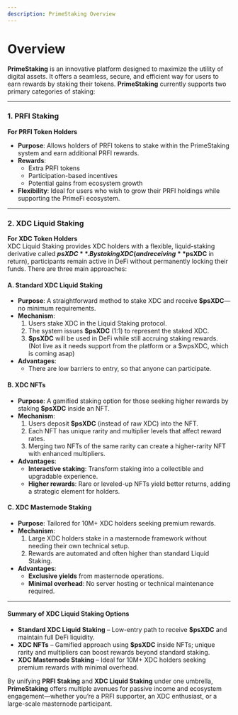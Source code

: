 ```yaml
---
description: PrimeStaking Overview
---
```


# Overview

**PrimeStaking** is an innovative platform designed to maximize the utility of digital assets. It offers a seamless, secure, and efficient way for users to earn rewards by staking their tokens. **PrimeStaking** currently supports two primary categories of staking:

***

### 1. PRFI Staking

**For PRFI Token Holders**

* **Purpose**: Allows holders of PRFI tokens to stake within the PrimeStaking system and earn additional PRFI rewards.
* **Rewards**:
  * Extra PRFI tokens
  * Participation-based incentives
  * Potential gains from ecosystem growth
* **Flexibility**: Ideal for users who wish to grow their PRFI holdings while supporting the PrimeFi ecosystem.

***

### 2. XDC Liquid Staking

**For XDC Token Holders**\
XDC Liquid Staking provides XDC holders with a flexible, liquid-staking derivative called **$psXDC**. By staking XDC (and receiving **$psXDC** in return), participants remain active in DeFi without permanently locking their funds. There are three main approaches:

#### A. Standard XDC Liquid Staking

* **Purpose**: A straightforward method to stake XDC and receive **$psXDC**—no minimum requirements.
* **Mechanism**:
  1. Users stake XDC in the Liquid Staking protocol.
  2. The system issues **$psXDC** (1:1) to represent the staked XDC.
  3. **$psXDC** will be used in DeFi while still accruing staking rewards. (Not live as it needs support from the platform or a $wpsXDC, which is coming asap)
* **Advantages**:
  * There are low barriers to entry, so that anyone can participate.

#### B. XDC NFTs

* **Purpose**: A gamified staking option for those seeking higher rewards by staking **$psXDC** inside an NFT.
* **Mechanism**:
  1. Users deposit **$psXDC** (instead of raw XDC) into the NFT.
  2. Each NFT has unique rarity and multiplier levels that affect reward rates.
  3. Merging two NFTs of the same rarity can create a higher-rarity NFT with enhanced multipliers.
* **Advantages**:
  * **Interactive staking**: Transform staking into a collectible and upgradable experience.
  * **Higher rewards**: Rare or leveled-up NFTs yield better returns, adding a strategic element for holders.

#### C. XDC Masternode Staking

* **Purpose**: Tailored for 10M+ XDC holders seeking premium rewards.
* **Mechanism**:
  1. Large XDC holders stake in a masternode framework without needing their own technical setup.
  2. Rewards are automated and often higher than standard Liquid Staking.
* **Advantages**:
  * **Exclusive yields** from masternode operations.
  * **Minimal overhead**: No server hosting or technical maintenance required.

***

#### Summary of XDC Liquid Staking Options

* **Standard XDC Liquid Staking** – Low-entry path to receive **$psXDC** and maintain full DeFi liquidity.
* **XDC NFTs** – Gamified approach using **$psXDC** inside NFTs; unique rarity and multipliers can boost rewards beyond standard staking.
* **XDC Masternode Staking** – Ideal for 10M+ XDC holders seeking premium rewards with minimal overhead.

By unifying **PRFI Staking** and **XDC Liquid Staking** under one umbrella, **PrimeStaking** offers multiple avenues for passive income and ecosystem engagement—whether you’re a PRFI supporter, an XDC enthusiast, or a large-scale masternode participant.
